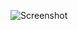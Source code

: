 ![Screenshot](https://raw.githubusercontent.com/Cryakl/Ultimate-RAT-Collection/refs/heads/main/BLoggerController/B-Logger%20Controller%20V3%20Final/Screenshot.png)
